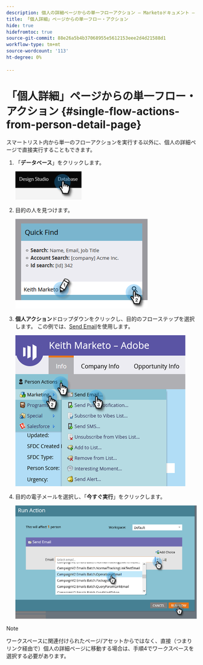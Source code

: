 ```yaml
---
description: 個人の詳細ページからの単一フローアクション — Marketoドキュメント — 製品ドキュメント
title: 「個人詳細」ページからの単一フロー・アクション
hide: true
hidefromtoc: true
source-git-commit: 88e26a5b4b37068955e5612153eee2d4d21588d1
workflow-type: tm+mt
source-wordcount: '113'
ht-degree: 0%

---
```


# 「個人詳細」ページからの単一フロー・アクション {#single-flow-actions-from-person-detail-page}

スマートリスト内から単一のフローアクションを実行する以外に、個人の詳細ページで直接実行することもできます。

1. 「**データベース**」をクリックします。

   ![](assets/single-flow-action-from-person-detail-page-1.png)

1. 目的の人を見つけます。

   ![](assets/single-flow-action-from-person-detail-page-2.png)

1. **個人アクション**&#x200B;ドロップダウンをクリックし、目的のフローステップを選択します。 この例では、[Send Email](/help/marketo/product-docs/core-marketo-concepts/smart-campaigns/flow-actions/send-email.md)を使用します。

   ![](assets/single-flow-action-from-person-detail-page-3.png)

1. 目的の電子メールを選択し、「**今すぐ実行**」をクリックします。

   ![](assets/single-flow-action-from-person-detail-page-4.png)

>[!NOTE]
>
>ワークスペースに関連付けられたページ/アセットからではなく、直接（つまりリンク経由で）個人の詳細ページに移動する場合は、手順4でワークスペースを選択する必要があります。
